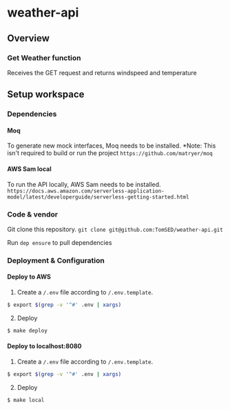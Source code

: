 # weather-api

## Overview
### Get Weather function
Receives the GET request and returns windspeed and temperature

## Setup workspace
### Dependencies
#### Moq
To generate new mock interfaces, Moq needs to be installed. 
*Note: This isn't required to build or run the project
`https://github.com/matryer/moq`

#### AWS Sam local
To run the API locally, AWS Sam needs to be installed.
`https://docs.aws.amazon.com/serverless-application-model/latest/developerguide/serverless-getting-started.html`

### Code & vendor

Git clone this repository.
`git clone git@github.com:TomSED/weather-api.git`

Run `dep ensure` to pull dependencies

### Deployment & Configuration
#### Deploy to AWS
1. Create a `/.env` file according to `/.env.template`.
```bash
$ export $(grep -v '^#' .env | xargs)
```

2. Deploy
```bash
$ make deploy
```
#### Deploy to localhost:8080
1. Create a `/.env` file according to `/.env.template`.
```bash
$ export $(grep -v '^#' .env | xargs)
```

2. Deploy
```bash
$ make local
```